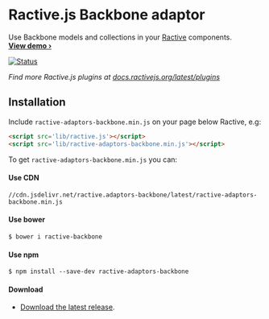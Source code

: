 
Ractive.js Backbone adaptor
===========================

Use Backbone models and collections in your [Ractive] components.<br>
**[View demo ›][Example]**

[![Status](http://img.shields.io/travis/ractivejs/ractive-adaptors-backbone/master.svg?style=flat)](https://travis-ci.org/ractivejs/ractive-adaptors-backbone "See test builds")

*Find more Ractive.js plugins at 
[docs.ractivejs.org/latest/plugins](http://docs.ractivejs.org/latest/plugins)*

## Installation

Include `ractive-adaptors-backbone.min.js` on your page below Ractive, e.g:

```html
<script src='lib/ractive.js'></script>
<script src='lib/ractive-adaptors-backbone.min.js'></script>
```

To get `ractive-adaptors-backbone.min.js` you can:

#### Use CDN

    //cdn.jsdelivr.net/ractive.adaptors-backbone/latest/ractive-adaptors-backbone.min.js
    
#### Use bower

    $ bower i ractive-backbone
    
#### Use npm

    $ npm install --save-dev ractive-adaptors-backbone

#### Download

- [Download the latest release](https://github.com/ractivejs/ractive-adaptors-backbone/releases).

[Example]: http://examples.ractivejs.org/backbone
[Ractive]: http://www.ractivejs.org
